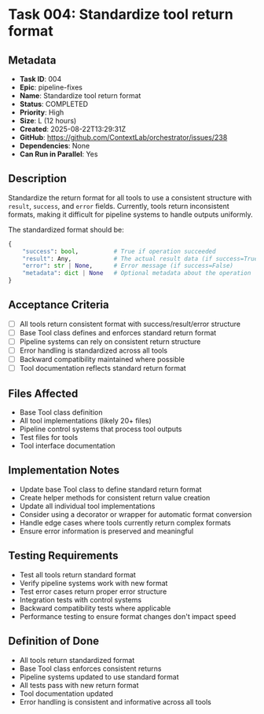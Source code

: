 # Task 004: Standardize tool return format

## Metadata

- **Task ID**: 004
- **Epic**: pipeline-fixes
- **Name**: Standardize tool return format
- **Status**: COMPLETED
- **Priority**: High
- **Size**: L (12 hours)
- **Created**: 2025-08-22T13:29:31Z
- **GitHub**: https://github.com/ContextLab/orchestrator/issues/238
- **Dependencies**: None
- **Can Run in Parallel**: Yes

## Description

Standardize the return format for all tools to use a consistent structure with `result`, `success`, and `error` fields. Currently, tools return inconsistent formats, making it difficult for pipeline systems to handle outputs uniformly.

The standardized format should be:
```python
{
    "success": bool,          # True if operation succeeded
    "result": Any,            # The actual result data (if success=True)
    "error": str | None,      # Error message (if success=False)
    "metadata": dict | None   # Optional metadata about the operation
}
```

## Acceptance Criteria

- [ ] All tools return consistent format with success/result/error structure
- [ ] Base Tool class defines and enforces standard return format
- [ ] Pipeline systems can rely on consistent return structure
- [ ] Error handling is standardized across all tools
- [ ] Backward compatibility maintained where possible
- [ ] Tool documentation reflects standard return format

## Files Affected

- Base Tool class definition
- All tool implementations (likely 20+ files)
- Pipeline control systems that process tool outputs
- Test files for tools
- Tool interface documentation

## Implementation Notes

- Update base Tool class to define standard return format
- Create helper methods for consistent return value creation
- Update all individual tool implementations
- Consider using a decorator or wrapper for automatic format conversion
- Handle edge cases where tools currently return complex formats
- Ensure error information is preserved and meaningful

## Testing Requirements

- Test all tools return standard format
- Verify pipeline systems work with new format
- Test error cases return proper error structure
- Integration tests with control systems
- Backward compatibility tests where applicable
- Performance testing to ensure format changes don't impact speed

## Definition of Done

- All tools return standardized format
- Base Tool class enforces consistent returns
- Pipeline systems updated to use standard format
- All tests pass with new return format
- Tool documentation updated
- Error handling is consistent and informative across all tools
